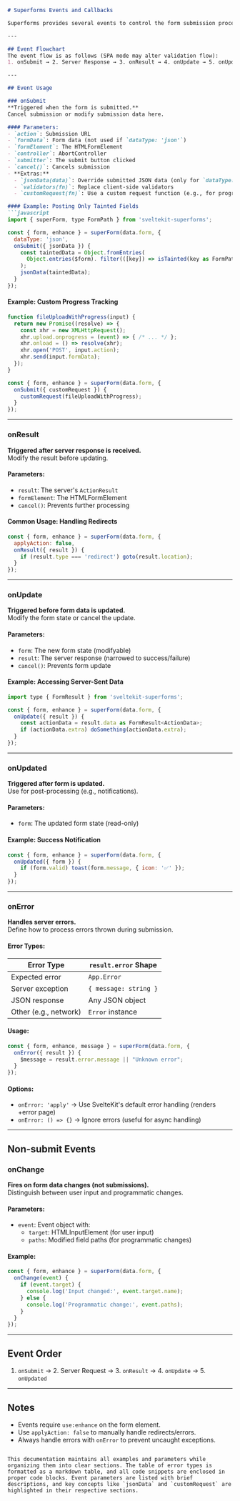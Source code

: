 

```markdown
# Superforms Events and Callbacks

Superforms provides several events to control the form submission process. These events are triggered during form submission and can be used to customize behavior. Events require JavaScript and the `use:enhance` directive.

---

## Event Flowchart
The event flow is as follows (SPA mode may alter validation flow):
1. onSubmit → 2. Server Response → 3. onResult → 4. onUpdate → 5. onUpdated

---

## Event Usage

### onSubmit
**Triggered when the form is submitted.**  
Cancel submission or modify submission data here.

#### Parameters:
- `action`: Submission URL
- `formData`: Form data (not used if `dataType: 'json'`)
- `formElement`: The HTMLFormElement
- `controller`: AbortController
- `submitter`: The submit button clicked
- `cancel()`: Cancels submission
- **Extras:**
  - `jsonData(data)`: Override submitted JSON data (only for `dataType: 'json'`)
  - `validators(fn)`: Replace client-side validators
  - `customRequest(fn)`: Use a custom request function (e.g., for progress tracking)

#### Example: Posting Only Tainted Fields
```javascript
import { superForm, type FormPath } from 'sveltekit-superforms';

const { form, enhance } = superForm(data.form, {
  dataType: 'json',
  onSubmit({ jsonData }) {
    const taintedData = Object.fromEntries(
      Object.entries($form). filter(([key]) => isTainted(key as FormPath<typeof $form>))
    );
    jsonData(taintedData);
  }
});
```

#### Example: Custom Progress Tracking
```javascript
function fileUploadWithProgress(input) {
  return new Promise((resolve) => {
    const xhr = new XMLHttpRequest();
    xhr.upload.onprogress = (event) => { /* ... */ };
    xhr.onload = () => resolve(xhr);
    xhr.open('POST', input.action);
    xhr.send(input.formData);
  });
}

const { form, enhance } = superForm(data.form, {
  onSubmit({ customRequest }) {
    customRequest(fileUploadWithProgress);
  }
});
```

---

### onResult
**Triggered after server response is received.**  
Modify the result before updating.

#### Parameters:
- `result`: The server's `ActionResult`
- `formElement`: The HTMLFormElement
- `cancel()`: Prevents further processing

#### Common Usage: Handling Redirects
```javascript
const { form, enhance } = superForm(data.form, {
  applyAction: false,
  onResult({ result }) {
    if (result.type === 'redirect') goto(result.location);
  }
});
```

---

### onUpdate
**Triggered before form data is updated.**  
Modify the form state or cancel the update.

#### Parameters:
- `form`: The new form state (modifyable)
- `result`: The server response (narrowed to success/failure)
- `cancel()`: Prevents form update

#### Example: Accessing Server-Sent Data
```javascript
import type { FormResult } from 'sveltekit-superforms';

const { form, enhance } = superForm(data.form, {
  onUpdate({ result }) {
    const actionData = result.data as FormResult<ActionData>;
    if (actionData.extra) doSomething(actionData.extra);
  }
});
```

---

### onUpdated
**Triggered after form is updated.**  
Use for post-processing (e.g., notifications).

#### Parameters:
- `form`: The updated form state (read-only)

#### Example: Success Notification
```javascript
const { form, enhance } = superForm(data.form, {
  onUpdated({ form }) {
    if (form.valid) toast(form.message, { icon: '✅' });
  }
});
```

---

### onError
**Handles server errors.**  
Define how to process errors thrown during submission.

#### Error Types:
| Error Type          | `result.error` Shape          |
|---------------------|-------------------------------|
| Expected error      | `App.Error`                   |
| Server exception   | `{ message: string }`         |
| JSON response       | Any JSON object               |
| Other (e.g., network)| `Error` instance             |

#### Usage:
```javascript
const { form, enhance, message } = superForm(data.form, {
  onError({ result }) {
    $message = result.error.message || "Unknown error";
  }
});
```

#### Options:
- `onError: 'apply'` → Use SvelteKit's default error handling (renders +error page)
- `onError: () => {}` → Ignore errors (useful for async handling)

---

## Non-submit Events

### onChange
**Fires on form data changes (not submissions).**  
Distinguish between user input and programmatic changes.

#### Parameters:
- `event`: Event object with:
  - `target`: HTMLInputElement (for user input)
  - `paths`: Modified field paths (for programmatic changes)

#### Example:
```javascript
const { form, enhance } = superForm(data.form, {
  onChange(event) {
    if (event.target) {
      console.log('Input changed:', event.target.name);
    } else {
      console.log('Programmatic change:', event.paths);
    }
  }
});
```

---

## Event Order
1. `onSubmit` → 2. Server Request → 3. `onResult` → 4. `onUpdate` → 5. `onUpdated`

---

## Notes
- Events require `use:enhance` on the form element.
- Use `applyAction: false` to manually handle redirects/errors.
- Always handle errors with `onError` to prevent uncaught exceptions.
```

This documentation maintains all examples and parameters while organizing them into clear sections. The table of error types is formatted as a markdown table, and all code snippets are enclosed in proper code blocks. Event parameters are listed with brief descriptions, and key concepts like `jsonData` and `customRequest` are highlighted in their respective sections.